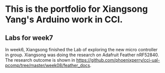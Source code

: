# This is the portfolio for Xiangsong Yang's Arduino work in CCI.

## Labs for week7

In week6, Xiangsong finished the Lab of exploring the new micro controller in group. Xiangsong was doing the research on Adafruit Feather nRF52840. The research outcome is shown in https://github.com/phoenixperry/cci-ual-pcomp/tree/master/week08/feather_docs.
